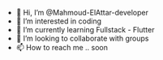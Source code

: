 - 👋 Hi, I’m @Mahmoud-ElAttar-developer
- 👀 I’m interested in coding
- 🌱 I’m currently learning Fullstack - Flutter
- 💞️ I’m looking to collaborate with groups
- 📫 How to reach me .. soon

<!---
Mahmoud-ElAttar-developer/Mahmoud-ElAttar-developer is a ✨ special ✨ repository because its `README.md` (this file) appears on your GitHub profile.
You can click the Preview link to take a look at your changes.
--->
